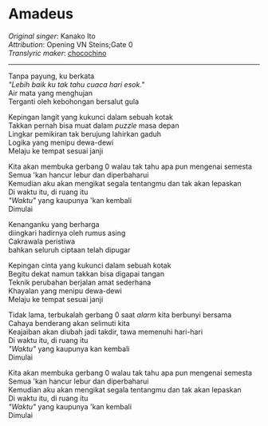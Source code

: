 # Amadeus    
_Original singer_: Kanako Ito  
_Attribution_: Opening VN Steins;Gate 0  
_Translyric maker_: [chocochino](http://soundcloud.com/chocochino)  

---

Tanpa payung, ku berkata  
_"Lebih baik ku tak tahu cuaca hari esok."_  
Air mata yang menghujan  
Terganti oleh kebohongan bersalut gula  

Kepingan langit yang kukunci dalam sebuah kotak  
Takkan pernah bisa muat dalam _puzzle_ masa depan  
Lingkar pemikiran tak berujung lahirkan gaduh  
Logika yang menipu dewa-dewi  
Melaju ke tempat sesuai janji  

Kita akan membuka gerbang 0 walau tak tahu apa pun mengenai semesta  
Semua 'kan hancur lebur dan diperbaharui  
Kemudian aku akan mengikat segala tentangmu dan tak akan lepaskan  
Di waktu itu, di ruang itu  
_"Waktu"_ yang kaupunya 'kan kembali  
Dimulai  

Kenanganku yang berharga  
diingkari hadirnya oleh rumus asing  
Cakrawala peristiwa  
bahkan seluruh ciptaan telah dipugar  

Kepingan cinta yang kukunci dalam sebuah kotak  
Begitu dekat namun takkan bisa digapai tangan  
Teknik perubahan berjalan amat sederhana  
Khayalan yang menipu dewa-dewi  
Melaju ke tempat sesuai janji  

Tidak lama, terbukalah gerbang 0 saat _alarm_ kita berbunyi bersama  
Cahaya benderang akan selimuti kita  
Keajaiban akan diubah jadi takdir, tawa memenuhi hari-hari  
Di waktu itu, di ruang itu  
_"Waktu"_ yang kaupunya kan kembali  
Dimulai  

Kita akan membuka gerbang 0 walau tak tahu apa pun mengenai semesta  
Semua 'kan hancur lebur dan diperbaharui  
Kemudian aku akan mengikat segala tentangmu dan tak akan lepaskan  
Di waktu itu, di ruang itu  
_"Waktu"_ yang kaupunya 'kan kembali  
Dimulai  